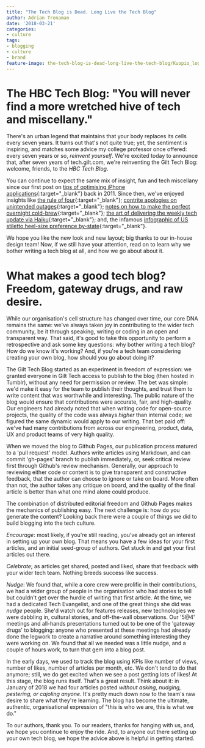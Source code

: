 ```yaml
---
title: "The Tech Blog is Dead. Long Live the Tech Blog"
author: Adrian Trenaman
date: '2018-03-21'
categories:
- culture
tags:
- blogging
- culture
- brand
feature-image: the-tech-blog-is-dead-long-live-the-tech-blog/Kuopio_logs.jpg
---
```


# The HBC Tech Blog: "You will never find a more wretched hive of tech and miscellany."

There's an urban legend that maintains that your body replaces its cells
every seven years. It turns out that's not quite true; yet, the sentiment is
inspiring, and matches some advice my college professor once offered: every
seven years or so, _reinvent yourself_. We're excited today to announce that,
after seven years of tech.gilt.com, we're reinventing the Gilt Tech Blog:
welcome, friends, to the *HBC Tech Blog*.

You can continue to expect the same mix of insight, fun and tech miscellany
since our first post on [tips of optimising iPhone applications](http://tech.hbc.com/2011-02-08-tips-for-optimizing-iphone-ipad-applications.html){:target="_blank"} back in 2011.
Since then, we've enjoyed insights like [the rule of four](http://tech.hbc.com/2011-03-02-the-rule-of-4.html){:target="_blank"}; [contrite
apologies on unintended outages](http://tech.hbc.com/2013-03-26-26-3-13-todays-noon-outage-and-what-were-doing.html){:target="_blank"}; [notes on how to make the perfect overnight
cold-brew](http://tech.hbc.com/2017-01-25-perfect-overnight-cold-brew.html){:target="_blank"}; [the art of delivering the weekly tech update via Haiku](http://tech.hbc.com/2014-10-17-haiku-by-the-gilt-tech-team-in-japan.html){:target="_blank"}; and, the
infamous [infographic of US stiletto heel-size preference by-state](http://tech.hbc.com/2014-10-29-stilettos-by-state-a-gilt-infographic-while.html){:target="_blank"}.

We hope you like the new look and new layout; big thanks to our in-house design
team! Now, if we still have your attention, read on to learn why we bother
writing a tech blog at all, and how we go about about it.

# What makes a good tech blog? Freedom, gateway drugs, and raw desire.

While our organisation's cell structure has changed over time, our core DNA
remains the same: we've always taken joy in contributing to the wider tech
community, be it through speaking, writing or coding in an open and transparent
way. That said, it's good to take this opportunity to perform a retrospective
and ask some key questions: why bother writing a tech blog? How do we know it's
working? And, if you're a tech team considering creating your own blog, how
should you go about doing it?

The Gilt Tech Blog started as an experiment in freedom of expression: we granted
everyone in Gilt Tech access to publish to the blog (then hosted in Tumblr),
without any need for permission or review. The bet was simple: we'd make it easy
for the team to publish their thoughts, and trust them to write content that was
worthwhile and interesting. The public nature of the blog would ensure that
contributions were accurate, fair, and high-quality. Our engineers had already
noted that when writing code for open-source projects, the quality of the code
was always _higher_ than internal code; we figured the same dynamic would apply
to our writing. That bet paid off: we've had many contributions from across our
engineering, product, data, UX and product teams of very high quality.

When we moved the blog to Github Pages, our publication process matured
to a 'pull request' model. Authors write articles using Markdown, and can
commit 'gh-pages' branch to publish immediately, or, seek critical
review first through Github's review mechanism. Generally, our approach to
reviewing either code or content is to give transparent and constructive
feedback, that the author can choose to ignore or take on board. More often than
not, the author takes any critique on board, and the quality of the final
article is better than what one mind alone could produce.

The combination of distributed editorial freedom and Github Pages makes the
mechanics of publishing easy. The next challenge is: how do you generate the
content? Looking back there were a couple of things we did to build blogging
into the tech culture.

_Encourage_: most likely, if you're still reading, you've already got an
interest in setting up your own blog. That means you have a few ideas
for your first articles, and an initial seed-group of authors. Get stuck
in and get your first articles out there.

_Celebrate_; as articles get shared, posted and liked, share that feedback with
your wider tech team. Nothing breeds success like success.

_Nudge_: We found that, while a core crew were prolific in their contributions,
we had a wider group of people in the organisation who had stories to tell but
couldn't get over the hurdle of writing that first article. At the time, we had
a dedicated Tech Evangelist, and one of the great things she did was _nudge_
people. She'd watch out for features releases, new technologies we were dabbling
in, cultural stories, and off-the-wall observations. Our '5@4' meetings and
all-hands presentations turned out to be one of the 'gateway drugs' to blogging:
anyone who presented at these meetings had already done the legwork to create a
narrative around something interesting they were working on. We found that all
we needed was a little nudge, and a couple of hours work, to turn that gem into
a blog post.

In the early days, we used to track the blog using KPIs like number of views,
number of likes, number of articles per month, etc. We don't tend to do that
anymore; still, we do get excited when we see a post getting lots of likes!
At this stage, the blog runs itself. That's a great result. Think about it:
in January of 2018 we had four articles posted _without asking, nudging,
pestering, or cajoling anyone_. It's pretty much down now to the team's raw
desire to share what they're learning. The blog has become the ultimate,
authentic, organisational expression of "this is who we are, this is what we
do."

To our authors, thank you. To our readers, thanks for hanging with us, and, we
hope you continue to enjoy the ride. And, to anyone out there setting up your
own tech blog, we hope the advice above is helpful in getting started.
